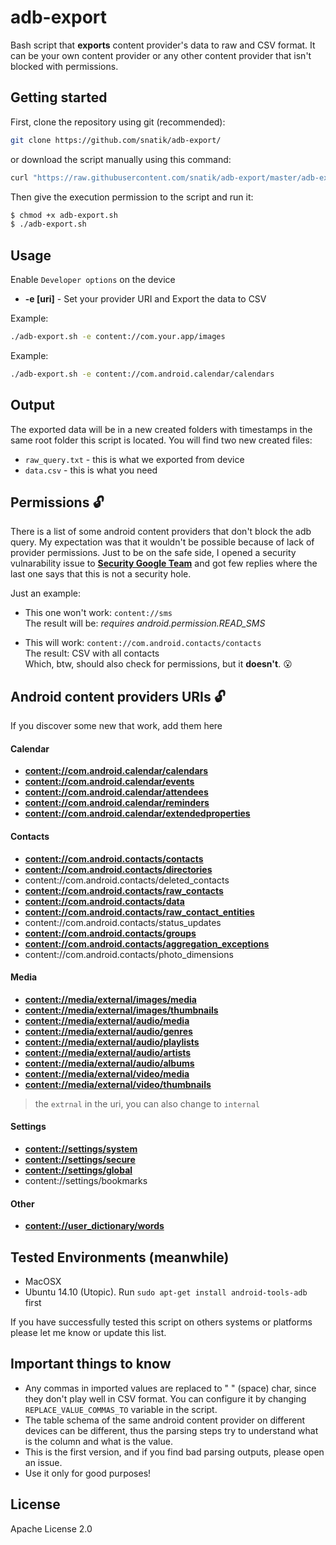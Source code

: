 # adb-export
Bash script that **exports** content provider's data to raw and CSV format. It can be your own content provider or any other content provider that isn't blocked with permissions.

## Getting started

First, clone the repository using git (recommended):

``` bash
git clone https://github.com/snatik/adb-export/
```

or download the script manually using this command:

``` bash
curl "https://raw.githubusercontent.com/snatik/adb-export/master/adb-export.sh" -o adb-export.sh
```

Then give the execution permission to the script and run it:

``` bash
$ chmod +x adb-export.sh
$ ./adb-export.sh
```

## Usage

Enable `Developer options` on the device 

 * **-e [uri]**  - Set your provider URI and Export the data to CSV<br>

Example:
``` bash
./adb-export.sh -e content://com.your.app/images
```

Example:
``` bash
./adb-export.sh -e content://com.android.calendar/calendars
```

## Output
The exported data will be in a new created folders with timestamps in the same root folder this script is located. You will find two new created files:

 * `raw_query.txt` - this is what we exported from device
 * `data.csv` - this is what you need

## Permissions :unlock:

There is a list of some android content providers that don't block the adb query. My expectation was that it wouldn't be possible because of lack of provider permissions. Just to be on the safe side, I opened a security vulnarability issue to **[Security Google Team](http://www.google.co.il/about/appsecurity/)** and got few replies where the last one says that this is not a security hole.

Just an example:<br>

* This one won't work: `content://sms`<br>
The result will be: *requires android.permission.READ_SMS*

* This will work: `content://com.android.contacts/contacts`<br>
The result: CSV with all contacts<br>
Which, btw, should also check for permissions, but it **doesn't**. :open_mouth:

## Android content providers URIs :unlock:
If you discover some new that work, add them here

#### Calendar

 * **[content://com.android.calendar/calendars](http://developer.android.com/reference/android/provider/CalendarContract.Calendars.html)**
 * **[content://com.android.calendar/events](http://developer.android.com/reference/android/provider/CalendarContract.Events.html)**
 * **[content://com.android.calendar/attendees](http://developer.android.com/reference/android/provider/CalendarContract.Attendees.html)**
 * **[content://com.android.calendar/reminders](http://developer.android.com/reference/android/provider/CalendarContract.Reminders.html)**
 * **[content://com.android.calendar/extendedproperties](http://developer.android.com/reference/android/provider/CalendarContract.ExtendedProperties.html)**

#### Contacts

 * **[content://com.android.contacts/contacts](http://developer.android.com/reference/android/provider/CalendarContract.Calendars.html)**
 * **[content://com.android.contacts/directories](http://developer.android.com/reference/android/provider/ContactsContract.Directory.html)**
 * content://com.android.contacts/deleted_contacts
 * **[content://com.android.contacts/raw_contacts](http://developer.android.com/reference/android/provider/ContactsContract.RawContacts.html)**
 * **[content://com.android.contacts/data](http://developer.android.com/reference/android/provider/ContactsContract.Data.html)**
 * **[content://com.android.contacts/raw_contact_entities](http://developer.android.com/reference/android/provider/ContactsContract.RawContactsEntity.html)**
 * content://com.android.contacts/status_updates
 * **[content://com.android.contacts/groups](http://developer.android.com/reference/android/provider/ContactsContract.Groups.html)**
 * **[content://com.android.contacts/aggregation_exceptions](http://developer.android.com/reference/android/provider/ContactsContract.AggregationExceptions.html)**
 * content://com.android.contacts/photo_dimensions

#### Media

 * **[content://media/external/images/media](http://developer.android.com/reference/android/provider/MediaStore.Images.Media.html)**
 * **[content://media/external/images/thumbnails](http://developer.android.com/reference/android/provider/MediaStore.Images.Thumbnails.html)**
 * **[content://media/external/audio/media](http://developer.android.com/reference/android/provider/MediaStore.Audio.Media.html)**
 * **[content://media/external/audio/genres](http://developer.android.com/reference/android/provider/MediaStore.Audio.Genres.html)**
 * **[content://media/external/audio/playlists](http://developer.android.com/reference/android/provider/MediaStore.Audio.Playlists.html)**
 * **[content://media/external/audio/artists](http://developer.android.com/reference/android/provider/MediaStore.Audio.Artists.html)**
 * **[content://media/external/audio/albums](http://developer.android.com/reference/android/provider/MediaStore.Audio.Albums.html)**
 * **[content://media/external/video/media](http://developer.android.com/reference/android/provider/MediaStore.Video.Media.html)**
 * **[content://media/external/video/thumbnails](http://developer.android.com/reference/android/provider/MediaStore.Video.Thumbnails.html)**

> the `extrnal` in the uri, you can also change to `internal`

#### Settings

 * **[content://settings/system](http://developer.android.com/reference/android/provider/Settings.System.html)**
 * **[content://settings/secure](http://developer.android.com/reference/android/provider/Settings.Secure.html)**
 * **[content://settings/global](http://developer.android.com/reference/android/provider/Settings.Global.html)**
 * content://settings/bookmarks

#### Other

 * **[content://user_dictionary/words](http://developer.android.com/reference/android/provider/UserDictionary.Words.html)**

## Tested Environments (meanwhile)

* MacOSX
* Ubuntu 14.10 (Utopic). Run ```sudo apt-get install android-tools-adb``` first

If you have successfully tested this script on others systems or platforms please let me know or update this list.

## Important things to know

- Any commas in imported values are replaced to " " (space) char, since they don't play well in CSV format. You can configure it by changing `REPLACE_VALUE_COMMAS_TO` variable in the script.
- The table schema of the same android content provider on different devices can be different, thus the parsing steps try to understand what is the column and what is the value.
- This is the first version, and if you find bad parsing outputs, please open an issue.
- Use it only for good purposes!

## License
Apache License 2.0
